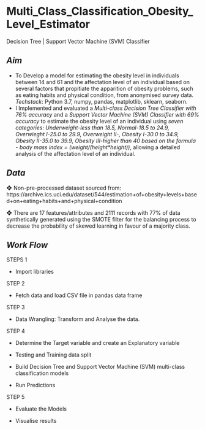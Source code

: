 # Multi_Class_Classification_Obesity_Level_Estimator
Decision Tree | Support Vector Machine (SVM) Classifier

<h2> <i>Aim</i> </h2>		
<ul>
<li> To Develop a model for estimating the obesity level in individuals between 14 and 61 and the affectation level of an individual based on several factors that propitiate the apparition of obesity problems, such as eating habits and physical condition, from anonymised survey data.
<i>Techstack</i>: Python 3.7, numpy, pandas, matplotlib, sklearn, seaborn. </li>
<li> I Implemented and evaluated a <i> Multi-class Decision Tree Classifier with 76% accuracy</i> and a <i>Support Vector Machine (SVM) Classifier with 69% accuracy </i> to estimate the obesity level of an individual using <i>seven categories: Underweight-less than 18.5, Normal-18.5 to 24.9, Overwieght I-25.0 to 29.9, Overweight II-, Obesity I-30.0 to 34.9, Obesity II-35.0 to 39.9, Obesity III-higher than 40 based on the formula - body mass index = (weight/(height*height))</i>, allowing a detailed analysis of the affectation level of an individual. </li>
</ul>


<h2> <i>Data</i> </h2>	
❖ Non-pre-processed dataset sourced from:
https://archive.ics.uci.edu/dataset/544/estimation+of+obesity+levels+based+on+eating+habits+and+physical+condition

❖ There are 17 features/attributes and 2111 records with 77% of data synthetically generated using the SMOTE filter for the balancing process to decrease the probability of skewed learning in favour of a majority class.

<h2> <i>Work Flow</i> </h2>	
STEPS 1
<ul><li>Import libraries</li></ul>
STEP 2
<ul><li>Fetch data and load CSV file in pandas data frame</li></ul>
STEP 3
<ul><li>Data Wrangling: Transform and Analyse the data.</li></ul>
STEP 4
<ul><li>Determine the Target variable and create an Explanatory variable</li></ul>
<ul><li>Testing and Training data split</li></ul>
<ul><li>Build Decision Tree and Support Vector Machine (SVM) multi-class classification models</li></ul>
<ul><li>Run Predictions</li></ul>
STEP 5
<ul><li>Evaluate the Models</li></ul>
<ul><li>Visualise results</li></ul>

